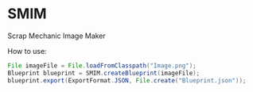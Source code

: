 # SMIM
Scrap Mechanic Image Maker

How to use:

```java
File imageFile = File.loadFromClasspath("Image.png");
Blueprint blueprint = SMIM.createBlueprint(imageFile);
blueprint.export(ExportFormat.JSON, File.create("Blueprint.json"));
```

